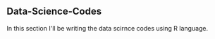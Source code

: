 ## Data-Science-Codes ##     
In this section I'll be writing the data scirnce codes using R language.   
